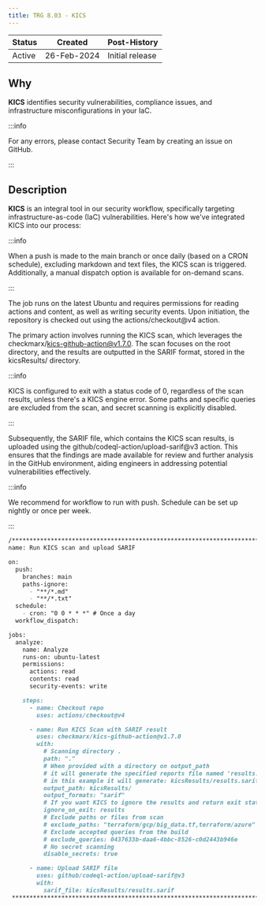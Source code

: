 ```yaml
---
title: TRG 8.03 - KICS
---
```


| Status | Created     | Post-History                         |
|--------|-------------|--------------------------------------|
| Active | 26-Feb-2024 | Initial release                      |

## Why

**KICS** identifies security vulnerabilities, compliance issues, and infrastructure misconfigurations in your IaC.

:::info

For any errors, please contact Security Team by creating an issue on GitHub.

:::

## Description

**KICS** is an integral tool in our security workflow, specifically targeting infrastructure-as-code (IaC) vulnerabilities. Here's how we've integrated KICS into our process:

:::info

When a push is made to the main branch or once daily (based on a CRON schedule), excluding markdown and text files, the KICS scan is triggered. Additionally, a manual dispatch option is available for on-demand scans.

:::

The job runs on the latest Ubuntu and requires permissions for reading actions and content, as well as writing security events. Upon initiation, the repository is checked out using the actions/checkout@v4 action.

The primary action involves running the KICS scan, which leverages the checkmarx/kics-github-action@v1.7.0. The scan focuses on the root directory, and the results are outputted in the SARIF format, stored in the kicsResults/ directory.

:::info

KICS is configured to exit with a status code of 0, regardless of the scan results, unless there's a KICS engine error. Some paths and specific queries are excluded from the scan, and secret scanning is explicitly disabled.

:::

Subsequently, the SARIF file, which contains the KICS scan results, is uploaded using the github/codeql-action/upload-sarif@v3 action. This ensures that the findings are made available for review and further analysis in the GitHub environment, aiding engineers in addressing potential vulnerabilities effectively.

:::info

We recommend for workflow to run with push. Schedule can be set up nightly or once per week.

:::

```md
/********************************************************************************
name: Run KICS scan and upload SARIF

on:
  push:
    branches: main
    paths-ignore:
      - "**/*.md"
      - "**/*.txt"
  schedule:
    - cron: "0 0 * * *" # Once a day
  workflow_dispatch:

jobs:
  analyze:
    name: Analyze
    runs-on: ubuntu-latest
    permissions:
      actions: read
      contents: read
      security-events: write

    steps:
      - name: Checkout repo
        uses: actions/checkout@v4

      - name: Run KICS Scan with SARIF result
        uses: checkmarx/kics-github-action@v1.7.0
        with:
          # Scanning directory .
          path: "."
          # When provided with a directory on output_path
          # it will generate the specified reports file named 'results.{extension}'
          # in this example it will generate: kicsResults/results.sarif
          output_path: kicsResults/
          output_formats: "sarif"
          # If you want KICS to ignore the results and return exit status code 0 unless a KICS engine error happens
          ignore_on_exit: results
          # Exclude paths or files from scan
          # exclude_paths: "terraform/gcp/big_data.tf,terraform/azure"
          # Exclude accepted queries from the build
          # exclude_queries: 0437633b-daa6-4bbc-8526-c0d2443b946e
          # No secret scanning
          disable_secrets: true

      - name: Upload SARIF file
        uses: github/codeql-action/upload-sarif@v3
        with:
          sarif_file: kicsResults/results.sarif
 ********************************************************************************/
 ```
